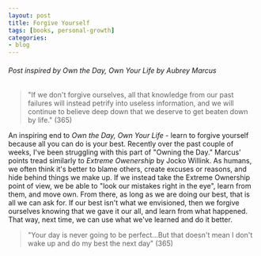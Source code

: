 ```yaml
---
layout: post
title: Forgive Yourself
tags: [books, personal-growth]
categories:
- blog
---
```


###### Post inspired by *Own the Day, Own Your Life* by Aubrey Marcus

> "If we don't forgive ourselves, all that knowledge from our past failures will instead petrify into useless information, and we will continue to believe deep down that we deserve to get beaten down by life." (365)

An inspiring end to *Own the Day, Own Your Life* - learn to forgive yourself because all you can do is your best. Recently over the past couple of weeks, I've been struggling with this part of "Owning the Day." Marcus' points tread similarly to *Extreme Owenership* by Jocko Willink. As humans, we often think it's better to blame others, create excuses or reasons, and hide behind things we make up. If we instead take the Extreme Ownership point of view, we be able to "look our mistakes right in the eye", learn from them, and move own. From there, as long as we are doing our best, that is all we can ask for. If our best isn't what we envisioned, then we forgive ourselves knowing that we gave it our all, and learn from what happened. That way, next time, we can use what we've learned and do it better.

> "Your day is never going to be perfect...But that doesn't mean I don't wake up and do my best the next day" (365)
